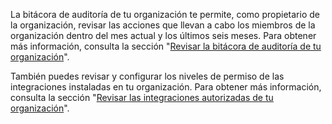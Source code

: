 La bitácora de auditoría de tu organización te permite, como propietario de la organización, revisar las acciones que llevan a cabo los miembros de la organización dentro del mes actual y los últimos seis meses. Para obtener más información, consulta la sección "[Revisar la bitácora de auditoría de tu organización](/organizations/keeping-your-organization-secure/reviewing-the-audit-log-for-your-organization)".

También puedes revisar y configurar los niveles de permiso de las integraciones instaladas en tu organización. Para obtener más información, consulta la sección "[Revisar las integraciones autorizadas de tu organización](/organizations/keeping-your-organization-secure/reviewing-your-organizations-installed-integrations)".
